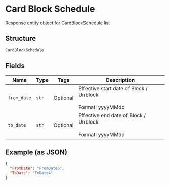 
# Card Block Schedule

Response entity object for CardBlockSchedule  list

## Structure

`CardBlockSchedule`

## Fields

| Name | Type | Tags | Description |
|  --- | --- | --- | --- |
| `from_date` | `str` | Optional | Effective start date of Block / Unblock<br /><br>Format: yyyyMMdd |
| `to_date` | `str` | Optional | Effective end date of Block / Unblock<br /><br>Format: yyyyMMdd |

## Example (as JSON)

```json
{
  "FromDate": "FromDate6",
  "ToDate": "ToDate4"
}
```

